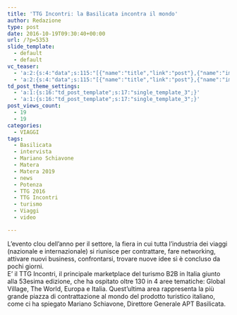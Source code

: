```yaml
---
title: 'TTG Incontri: la Basilicata incontra il mondo'
author: Redazione
type: post
date: 2016-10-19T09:30:40+00:00
url: /?p=5353
slide_template:
  - default
  - default
vc_teaser:
  - 'a:2:{s:4:"data";s:115:"[{"name":"title","link":"post"},{"name":"image","image":"featured","link":"none"},{"name":"text","mode":"excerpt"}]";s:7:"bgcolor";s:0:"";}'
  - 'a:2:{s:4:"data";s:115:"[{"name":"title","link":"post"},{"name":"image","image":"featured","link":"none"},{"name":"text","mode":"excerpt"}]";s:7:"bgcolor";s:0:"";}'
td_post_theme_settings:
  - 'a:1:{s:16:"td_post_template";s:17:"single_template_3";}'
  - 'a:1:{s:16:"td_post_template";s:17:"single_template_3";}'
post_views_count:
  - 19
  - 19
categories:
  - VIAGGI
tags:
  - Basilicata
  - intervista
  - Mariano Schiavone
  - Matera
  - Matera 2019
  - news
  - Potenza
  - TTG 2016
  - TTG Incontri
  - turismo
  - Viaggi
  - video

---
```

L’evento clou dell’anno per il settore, la fiera in cui tutta l’industria dei viaggi (nazionale e internazionale) si riunisce per contrattare, fare networking, attivare nuovi business, confrontarsi, trovare nuove idee sì è concluso da pochi giorni.  
E&#8217; il TTG Incontri, il principale marketplace del turismo B2B in Italia giunto alla 53esima edizione, che ha ospitato oltre 130 in 4 aree tematiche: Global Village, The World, Europa e Italia. Quest’ultima area rappresenta la più grande piazza di contrattazione al mondo del prodotto turistico italiano, come ci ha spiegato Mariano Schiavone, Direttore Generale APT Basilicata.